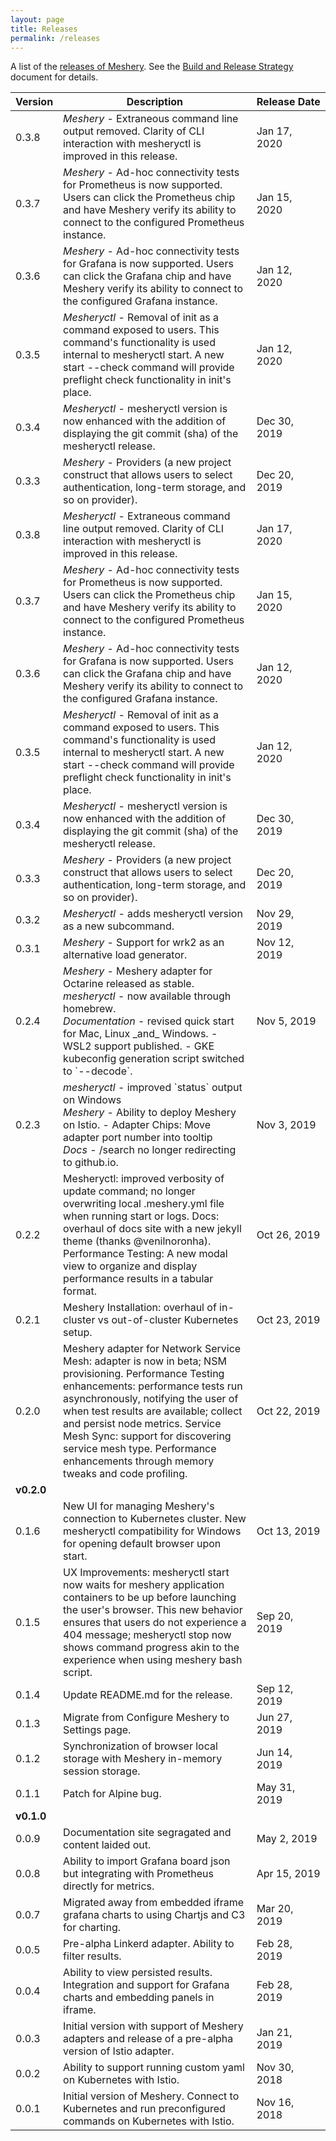 ```yaml
---
layout: page
title: Releases
permalink: /releases
---
```


A list of the [releases of Meshery](https://github.com/layer5io/meshery/releases). See the [Build and Release Strategy](https://docs.google.com/document/d/11nAxYtz2SUusCYZ0JeNRrOLIxkgmmbUVWz63MBZV2oE/edit?usp=sharing) document for details.

<table class="responsive-table hover striped">
  <thead>
    <th class="centered">Version</th>
    <th>Description</th>
    <th style="white-space: nowrap;">Release Date</th>
  </thead>
  <tbody>
  <tr>
      <td class="centered">0.3.8</td>
      <td>
        <em>Meshery</em> - Extraneous command line output removed. Clarity of CLI interaction with mesheryctl is improved in this release.
      </td>
      <td>Jan 17, 2020</td>
    </tr>
    <tr>
      <td class="centered">0.3.7</td>
      <td>
        <em>Meshery</em> - Ad-hoc connectivity tests for Prometheus is now supported. Users can click the Prometheus chip and have Meshery verify its ability to connect to the configured Prometheus instance.
      </td>
      <td>Jan 15, 2020</td>
    </tr>
     <tr>
      <td class="centered">0.3.6</td>
      <td>
        <em>Meshery</em> - Ad-hoc connectivity tests for Grafana is now supported. Users can click the Grafana chip and have Meshery verify its ability to connect to the configured Grafana instance.
      </td>
      <td>Jan 12, 2020</td>
    </tr>
     <tr>
      <td class="centered">0.3.5</td>
      <td>
        <em>Mesheryctl</em> - Removal of init as a command exposed to users. This command's functionality is used internal to mesheryctl start. A new start --check command will provide preflight check functionality in init's place.
      </td>
      <td>Jan 12, 2020</td>
    </tr>
     <tr>
      <td class="centered">0.3.4</td>
      <td>
        <em>Mesheryctl</em> - mesheryctl version is now enhanced with the addition of displaying the git commit (sha) of the mesheryctl release. 
      </td>
      <td>Dec 30, 2019</td>
    </tr>
     <tr>
      <td class="centered">0.3.3</td>
      <td>
        <em>Meshery</em> - Providers (a new project construct that allows users to select authentication, long-term storage, and so on provider). 
      </td>
      <td>Dec 20, 2019</td>
    </tr>
    <tr>
      <td class="centered">0.3.8</td>
      <td>
        <em>Mesheryctl</em> - Extraneous command line output removed. Clarity of CLI interaction with mesheryctl is improved in this release.
      </td>
      <td>Jan 17, 2020</td>
    </tr>
    <tr>
      <td class="centered">0.3.7</td>
      <td>
        <em>Meshery</em> - Ad-hoc connectivity tests for Prometheus is now supported. Users can click the Prometheus chip and have Meshery verify its ability to connect to the configured Prometheus instance.
      </td>
      <td>Jan 15, 2020</td>
    </tr>
     <tr>
      <td class="centered">0.3.6</td>
      <td>
        <em>Meshery</em> - Ad-hoc connectivity tests for Grafana is now supported. Users can click the Grafana chip and have Meshery verify its ability to connect to the configured Grafana instance.
      </td>
      <td>Jan 12, 2020</td>
    </tr>
     <tr>
      <td class="centered">0.3.5</td>
      <td>
        <em>Mesheryctl</em> - Removal of init as a command exposed to users. This command's functionality is used internal to mesheryctl start. A new start --check command will provide preflight check functionality in init's place.
      </td>
      <td>Jan 12, 2020</td>
    </tr>
     <tr>
      <td class="centered">0.3.4</td>
      <td>
        <em>Mesheryctl</em> - mesheryctl version is now enhanced with the addition of displaying the git commit (sha) of the mesheryctl release. 
      </td>
      <td>Dec 30, 2019</td>
    </tr>
     <tr>
      <td class="centered">0.3.3</td>
      <td>
        <em>Meshery</em> - Providers (a new project construct that allows users to select authentication, long-term storage, and so on provider). 
      </td>
      <td>Dec 20, 2019</td>
    </tr>
    <tr>
      <td class="centered">0.3.2</td>
      <td>
        <em>Mesheryctl</em> - adds mesheryctl version as a new subcommand. 
      </td>
      <td>Nov 29, 2019</td>
    </tr>
    <tr>
      <td class="centered">0.3.1</td>
      <td>
        <em>Meshery</em> - Support for wrk2 as an alternative load generator.
      </td>
      <td>Nov 12, 2019</td>
    </tr>
    <tr>
      <td class="centered">0.2.4</td>
      <td>
        <em>Meshery</em>
          - Meshery adapter for Octarine released as stable.
        <br />
        <em>mesheryctl</em>
          - now available through homebrew.
        <br />
        <em>Documentation</em>
        - revised quick start for Mac, Linux _and_ Windows.
        - WSL2 support published.
        - GKE kubeconfig generation script switched to `--decode`.
      </td>
      <td>Nov 5, 2019</td>
    </tr>
    <tr>
      <td class="centered">0.2.3</td>
      <td>
        <em>mesheryctl</em>
          - improved `status` output on Windows
        <br />
        <em>Meshery</em>
          - Ability to deploy Meshery on Istio. 
          - Adapter Chips: Move adapter port number into tooltip
        <br />
        <em>Docs</em>
          - /search no longer redirecting to github.io.
      </td>
      <td>Nov 3, 2019</td>
    </tr>
    <tr>
      <td class="centered">0.2.2</td>
      <td>Mesheryctl: improved verbosity of update command; no longer overwriting local .meshery.yml file when running start or logs. Docs: overhaul of docs site with a new jekyll theme (thanks @venilnoronha). Performance Testing: A new modal view to organize and display performance results in a tabular format.</td>
      <td>Oct 26, 2019</td>
    </tr>
    <tr>
      <td class="centered">0.2.1</td>
      <td>Meshery Installation: overhaul of in-cluster vs out-of-cluster Kubernetes setup.</td>
      <td>Oct 23, 2019</td>
    </tr>
    <tr>
      <td class="centered">0.2.0</td>
      <td>Meshery adapter for Network Service Mesh: adapter is now in beta; NSM provisioning. Performance Testing enhancements: performance tests run asynchronously, notifying the user of when test results are available; collect and persist node metrics. Service Mesh Sync: support for discovering service mesh type. Performance enhancements through memory tweaks and code profiling.</td>
      <td>Oct 22, 2019</td>
    </tr>
        <tr><td colspan="3"><strong>v0.2.0</strong></td></tr>
    <tr>
      <td class="centered">0.1.6</td>
      <td>New UI for managing Meshery's connection to Kubernetes cluster. New mesheryctl compatibility for Windows for opening default browser upon start.</td>
      <td>Oct 13, 2019</td>
    </tr>
    <tr>
      <td class="centered">0.1.5</td>
      <td>UX Improvements: mesheryctl start now waits for meshery application containers to be up before launching the user's browser. This new behavior ensures that users do not experience a 404 message; mesheryctl stop now shows command progress akin to the experience when using meshery bash script.</td>
      <td>Sep 20, 2019</td>
    </tr>
    <tr>
      <td class="centered">0.1.4</td>
      <td>Update README.md for the release.</td>
      <td>Sep 12, 2019</td>
    </tr>
    <tr>
      <td class="centered">0.1.3</td>
      <td>Migrate from Configure Meshery to Settings page.</td>
      <td>Jun 27, 2019</td>
    </tr>
    <tr>
      <td class="centered">0.1.2</td>
      <td>Synchronization of browser local storage with Meshery in-memory session storage.</td>
      <td>Jun 14, 2019</td>
    </tr>
    <tr>
      <td class="centered">0.1.1</td>
      <td>Patch for Alpine bug.</td>
      <td>May 31, 2019</td>
    </tr>
    <tr><td colspan="3"><strong>v0.1.0</strong></td></tr>
    <tr>
      <td class="centered">0.0.9</td>
      <td>Documentation site segragated and content laided out.</td>
      <td>May 2, 2019</td>
    </tr>
    <tr>
      <td class="centered">0.0.8</td>
      <td>Ability to import Grafana board json but integrating with Prometheus directly for metrics.</td>
      <td>Apr 15, 2019</td>
    </tr>
    <tr>
      <td class="centered">0.0.7</td>
      <td>Migrated away from embedded iframe grafana charts to using Chartjs and C3 for charting.</td>
      <td>Mar 20, 2019</td>
    </tr>
    <tr>
      <td class="centered">0.0.5</td>
      <td>Pre-alpha Linkerd adapter. Ability to filter results.</td>
      <td>Feb 28, 2019</td>
    </tr>
    <tr>
      <td class="centered">0.0.4</td>
      <td>Ability to view persisted results. Integration and support for Grafana charts and embedding panels in iframe.</td>
      <td>Feb 28, 2019</td>
    </tr>
    <tr>
      <td class="centered">0.0.3</td>
      <td>Initial version with support of Meshery adapters and release of a pre-alpha version of Istio adapter.</td>
      <td>Jan 21, 2019</td>
    </tr>
    <tr>
      <td class="centered">0.0.2</td>
      <td>Ability to support running custom yaml on Kubernetes with Istio.</td>
      <td>Nov 30, 2018</td>
    </tr>
    <tr>
      <td class="centered">0.0.1</td>
      <td>Initial version of Meshery. Connect to Kubernetes and run preconfigured commands on Kubernetes with Istio.</td>
      <td>Nov 16, 2018</td>
    </tr>
  </tbody>
</table>
